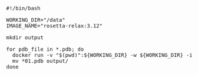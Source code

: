 <pre>
#!/bin/bash
  
WORKING_DIR="/data"
IMAGE_NAME="rosetta-relax:3.12"

mkdir output

for pdb_file in *.pdb; do
  docker run -v "$(pwd)":${WORKING_DIR} -w ${WORKING_DIR} -it ${IMAGE_NAME} ${WORKING_DIR}/${pdb_file} 2
  mv *01.pdb output/
done
</pre>
